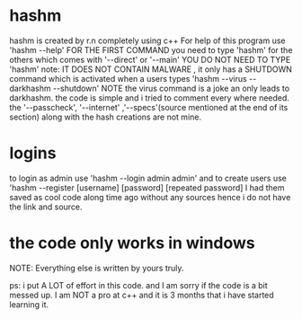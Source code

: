 # hashm
hashm is created by r.n completely using c++
For help of this program use 'hashm --help'
FOR THE FIRST COMMAND you need to type 'hashm' for the others which comes with '--direct' or '--main' YOU DO NOT NEED TO TYPE 'hashm'
note: IT DOES NOT CONTAIN MALWARE , it only has a SHUTDOWN command which is activated when a users types 'hashm --virus --darkhashm --shutdown'
NOTE the virus command is a joke an only leads to darkhashm.
the code is simple and i tried to comment every where needed. the '--passcheck', '--internet' ,'--specs'(source mentioned at the end of its section) along with the hash creations are not mine.
# logins
to login as admin use 'hashm --login admin admin'
and to create users use 'hashm --register [username] [password] [repeated password]
I had them saved as cool code along time ago without any sources hence i do not have the link and source.
# the code only works in windows 
NOTE: Everything else is written by yours truly.





ps: i put A LOT of effort in this code. and I am sorry if the code is a bit messed up. I am NOT a pro at c++ and it is 3 months that i have started learning it.
